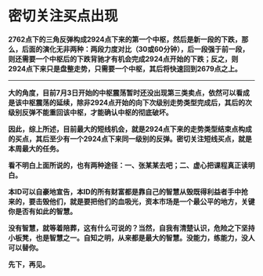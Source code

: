 密切关注买点出现
====

			

**2762点下的三角反弹构成2924点下来的第一个中枢，然后是新一段的下跌，那么，后面的演化无非两种：两段力度对比（30或60分钟），后一段强于前一段，则还需要一个中枢后的下跌背驰才有机会完成2924点开始的下跌；反之，则2924点下来只是盘整走势，只需要一个中枢，其后将快速回到2679点之上。**

** **

**大的角度，目前7月3日开始的中枢震荡暂时还没出现第三类卖点，依然可以看成是该中枢震荡的延续，除非2924点开始的向下次级别走势类型完成后，其后的次级别反弹不能重回该中枢，才能确认中枢的彻底破坏。**

**因此，综上所述，目前最大的短线机会，就是2924点下来的走势类型结束点构成的买点，其后至少有一个2924点下来同一级别的反弹。密切关注短线买点，就是本周最大的任务。**

**看不明白上面所说的，也有两种途径：一、张某某去吧；二、虚心把课程真正读明白。**

**本ID可以自豪地宣告，本ID的所有财富都是靠自己的智慧从毁既得利益者手中抢来的，要击毁他们，就是要把他们的血吸光，资本市场是一个最公平的地方，关键你是否有如此的智慧。**

**没有智慧，就等着陪葬，这有什么可说的？当然，自我有清楚认识，危险之下坚持小板凳，也是智慧之一。自知之明，从来都是最大的智慧。没能力，练能力，没人可以替你。**

**先下，再见。**
